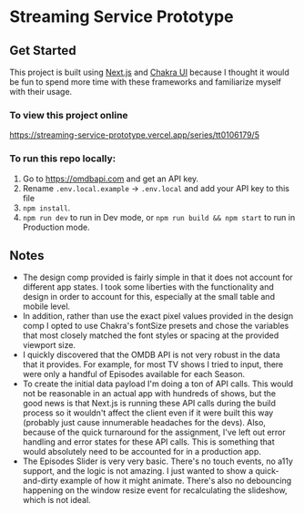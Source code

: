 # Streaming Service Prototype

## Get Started

This project is built using [Next.js](https://nextjs.org) and [Chakra UI](https://chakra-ui.com/) because I thought it would be fun to spend more time with these frameworks and familiarize myself with their usage.

### To view this project online

https://streaming-service-prototype.vercel.app/series/tt0106179/5

### To run this repo locally:

1. Go to https://omdbapi.com and get an API key.
1. Rename `.env.local.example` -> `.env.local` and add your API key to this file
1. `npm install`.
1. `npm run dev` to run in Dev mode, or `npm run build && npm start` to run in Production mode.

## Notes

- The design comp provided is fairly simple in that it does not account for different app states. I took some liberties with the functionality and design in order to account for this, especially at the small table and mobile level.
- In addition, rather than use the exact pixel values provided in the design comp I opted to use Chakra's fontSize presets and chose the variables that most closely matched the font styles or spacing at the provided viewport size.
- I quickly discovered that the OMDB API is not very robust in the data that it provides. For example, for most TV shows I tried to input, there were only a handful of Episodes available for each Season.
- To create the initial data payload I'm doing a ton of API calls. This would not be reasonable in an actual app with hundreds of shows, but the good news is that Next.js is running these API calls during the build process so it wouldn't affect the client even if it were built this way (probably just cause innumerable headaches for the devs). Also, because of the quick turnaround for the assignment, I've left out error handling and error states for these API calls. This is something that would absolutely need to be accounted for in a production app.
- The Episodes Slider is very very basic. There's no touch events, no a11y support, and the logic is not amazing. I just wanted to show a quick-and-dirty example of how it might animate. There's also no debouncing happening on the window resize event for recalculating the slideshow, which is not ideal.
